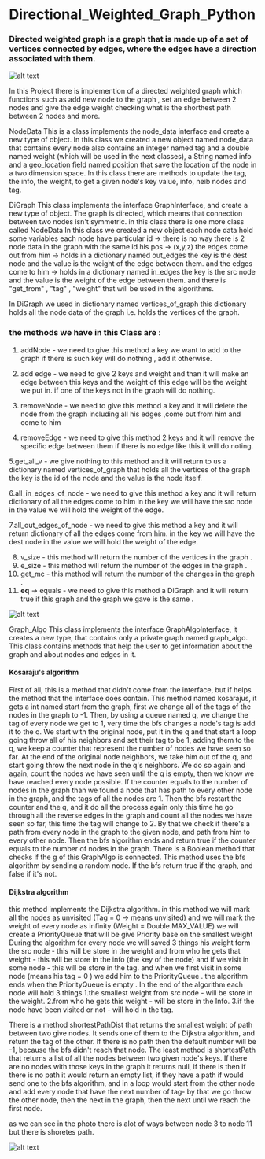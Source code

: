 # Directional_Weighted_Graph_Python


### Directed weighted graph is a graph that is made up of a set of vertices connected by edges, where the edges have a direction associated with them.



![alt text](https://i.stack.imgur.com/YC8LA.gif)






In this Project there is implemention of a directed weighted graph which functions such as add new node to the graph , set an edge between 2 nodes and give the edge weight checking what is the shorthest path between 2 nodes and more.

NodeData
This is a class implements the node_data interface and create a new type of object. In this class we created a new object named node_data that contains 
every node also contains an integer named tag and a double named weight (which will be used in the next classes), a String named info and a geo_location field named position that save the location of the node in a two dimension space.
In this class there are methods to update the tag, the info, the weight, to get a given node's key value, info, neib nodes and tag.

DiGraph
This class implements the interface GraphInterface, and create a new type of object. The graph is directed, which means that connection between two nodes isn't symmetric.
in this class there is one more class called NodeData In this class we created a new object each node data hold some variables 
each node have particular id -> there is no way there is 2 node data in the graph with the same id 
his pos -> (x,y,z)
the edges come out from him -> holds in a dictionary named out_edges the key is the dest node and the value is the weight of the edge between them.
and the edges come to him -> holds in a dictionary named in_edges the key is the src node and the value is the weight of the edge between them.
and there is "get_from" , "tag" , "weight" that will be used in the algorithms.

In DiGraph we used in dictionary named vertices_of_graph this dictionary holds all the node data of the graph i.e. holds the vertices of the graph.

### the methods we have in this Class are :
1. addNode - we need to give this method a key we want to add to the graph if there is such key will do nothing , add it otherwise.

2. add edge - we need to give 2 keys and weight and than it will make an edge between this keys and the weight of this edge will be the weight we put in.
  if one of the keys not in the graph will do nothing.
  
3. removeNode - we need to give this method a key and it will delete the node from the graph including all his edges ,come out from him and come to him 
4. removeEdge - we need to give this method 2 keys and it will remove the specific edge between them if there is no edge like this it will do noting.

5.get_all_v - we give nothing to this method and it will return to us a dictionary named vertices_of_graph that holds all the vertices of the graph the key is the id of the node and the value is the node itself.

6.all_in_edges_of_node - we need to give this method a key and it will return dictionary of all the edges come to him in the key we will have the src node in the value we will hold the weight of the edge.

7.all_out_edges_of_node - we need to give this method a key and it will return dictionary of all the edges come from him. in the key we will have the dest node in the value we will hold the weight of the edge.

8. v_size - this method will return the number of the vertices in the graph .
9. e_size - this method will return the number of the edges in the graph .
10. get_mc - this method will return the number of the changes in the graph .
11. __eq__ -> equals - we need to give this method a DiGraph and it will return true if this graph and the graph we gave is the same . 




![alt text](https://www.researchgate.net/publication/337070671/figure/fig2/AS:865839351857152@1583443596094/An-example-of-directed-weighted-graph.png)




Graph_Algo
This class implements the interface GraphAlgoInterface, it creates a new type, that contains only a private graph named graph_algo.
This class contains methods that help the user to get information about the graph and about nodes and edges in it.


#### Kosaraju's algorithm

First of all, this is a method that didn't come from the interface, but if helps the method that the interface does contain. This method named kosarajus, it gets a int named start from the graph, first we change all of the tags of the nodes in the graph to -1. Then, by using a queue named q, we change the tag of every node we get to 1, very time the bfs changes a node's tag is add it to the q. We start with the original node, put it in the q and that start a loop going throw all of his neighbors and set their tag to be 1, adding them to the q, we keep a counter that represent the number of nodes we have seen so far. At the end of the original node neighbors, we take him out of the q, and start going throw the next node in the q's neighbors. We do so again and again, count the nodes we have seen until the q is empty, then we know we have reached every node possible.
If the counter equals to the number of nodes in the graph than we found a node that has path to every other node in the graph, and the tags of all the nodes are 1.
Then the bfs restart the counter and the q, and it do all the process again only this time he go through all the reverse edges in the graph and count all the nodes we have seen so far, this time the tag will change to 2. 
By that we check if there's a path from every node in the graph to the given node, and path from him to every other node.
Then the bfs algorithm ends and return true if the counter equals to the number of nodes in the graph.
There is a Boolean method that checks if the g of this GraphAlgo is connected. This method uses the bfs algorithm by sending a random node. If the bfs return true if the graph, and false if it's not.

#### Dijkstra algorithm

this method implements the Dijkstra algorithm.
in this method we will mark all the nodes as unvisited (Tag = 0 -> means unvisited)
and we will mark the weight of every node as infinity (Weight = Double.MAX_VALUE)
we will create a PriorityQueue that will be give Priority base on the smallest weight
During the algorithm for every node we will saved 3 things
his weight form the src node - this will be store in the weight
and from who he gets that weight - this will be store in the info (the key of the node)
and if we visit in some node - this will be store in the tag.
and when we first visit in some node (means his tag = 0 )
we add him to the PriorityQueue .
the algorithm ends when the PriorityQueue is empty .
In the end of the algorithm each node will hold 3 things
1.the smallest weight from src node - will be store in the weight.
2.from who he gets this weight - will be store in the Info.
3.if the node have been visited or not - will hold in the tag.



There is a method shortestPathDist that returns the smallest weight of path between two give nodes. It sends one of them to the Dijkstra algorithm, and return the tag of the other. If there is no path then the default number will be -1, because the bfs didn't reach that node.
The least method is shortestPath that returns a list of all the nodes between two given node's keys. If there are no nodes with those keys in the graph it returns null, if there is then if there is no path it would return an empty list, if they have a path if would send one to the bfs algorithm, and in a loop would start from the other node  and add every node that have the next number of tag- by that we go throw the other node, then the next in the graph, then the next until we reach the first node.

as we can see in the photo there is alot of ways between node 3 to node 11 but there is shoretes path.


![alt text](https://www.researchgate.net/profile/Trong_Do/publication/224234542/figure/fig2/AS:393713277784066@1470879968319/a-Weighted-directed-graph-topology-scenario-2.png)

